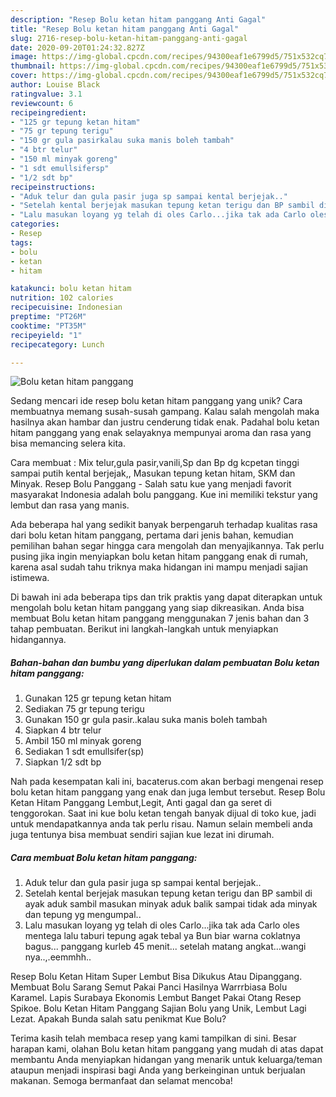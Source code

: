 ```yaml
---
description: "Resep Bolu ketan hitam panggang Anti Gagal"
title: "Resep Bolu ketan hitam panggang Anti Gagal"
slug: 2716-resep-bolu-ketan-hitam-panggang-anti-gagal
date: 2020-09-20T01:24:32.827Z
image: https://img-global.cpcdn.com/recipes/94300eaf1e6799d5/751x532cq70/bolu-ketan-hitam-panggang-foto-resep-utama.jpg
thumbnail: https://img-global.cpcdn.com/recipes/94300eaf1e6799d5/751x532cq70/bolu-ketan-hitam-panggang-foto-resep-utama.jpg
cover: https://img-global.cpcdn.com/recipes/94300eaf1e6799d5/751x532cq70/bolu-ketan-hitam-panggang-foto-resep-utama.jpg
author: Louise Black
ratingvalue: 3.1
reviewcount: 6
recipeingredient:
- "125 gr tepung ketan hitam"
- "75 gr tepung terigu"
- "150 gr gula pasirkalau suka manis boleh tambah"
- "4 btr telur"
- "150 ml minyak goreng"
- "1 sdt emullsifersp"
- "1/2 sdt bp"
recipeinstructions:
- "Aduk telur dan gula pasir juga sp sampai kental berjejak.."
- "Setelah kental berjejak masukan tepung ketan terigu dan BP sambil di ayak aduk sambil masukan minyak aduk balik sampai tidak ada minyak dan tepung yg mengumpal.."
- "Lalu masukan loyang yg telah di oles Carlo...jika tak ada Carlo oles mentega lalu taburi tepung agak tebal ya Bun biar warna coklatnya bagus... panggang kurleb 45 menit... setelah matang angkat...wangi nya..,.eemmhh.."
categories:
- Resep
tags:
- bolu
- ketan
- hitam

katakunci: bolu ketan hitam 
nutrition: 102 calories
recipecuisine: Indonesian
preptime: "PT26M"
cooktime: "PT35M"
recipeyield: "1"
recipecategory: Lunch

---
```



![Bolu ketan hitam panggang](https://img-global.cpcdn.com/recipes/94300eaf1e6799d5/751x532cq70/bolu-ketan-hitam-panggang-foto-resep-utama.jpg)

Sedang mencari ide resep bolu ketan hitam panggang yang unik? Cara membuatnya memang susah-susah gampang. Kalau salah mengolah maka hasilnya akan hambar dan justru cenderung tidak enak. Padahal bolu ketan hitam panggang yang enak selayaknya mempunyai aroma dan rasa yang bisa memancing selera kita.

Cara membuat : Mix telur,gula pasir,vanili,Sp dan Bp dg kcpetan tinggi sampai putih kental berjejak,, Masukan tepung ketan hitam, SKM dan Minyak. Resep Bolu Panggang - Salah satu kue yang menjadi favorit masyarakat Indonesia adalah bolu panggang. Kue ini memiliki tekstur yang lembut dan rasa yang manis.

Ada beberapa hal yang sedikit banyak berpengaruh terhadap kualitas rasa dari bolu ketan hitam panggang, pertama dari jenis bahan, kemudian pemilihan bahan segar hingga cara mengolah dan menyajikannya. Tak perlu pusing jika ingin menyiapkan bolu ketan hitam panggang enak di rumah, karena asal sudah tahu triknya maka hidangan ini mampu menjadi sajian istimewa.


Di bawah ini ada beberapa tips dan trik praktis yang dapat diterapkan untuk mengolah bolu ketan hitam panggang yang siap dikreasikan. Anda bisa membuat Bolu ketan hitam panggang menggunakan 7 jenis bahan dan 3 tahap pembuatan. Berikut ini langkah-langkah untuk menyiapkan hidangannya.

<!--inarticleads1-->

##### Bahan-bahan dan bumbu yang diperlukan dalam pembuatan Bolu ketan hitam panggang:

1. Gunakan 125 gr tepung ketan hitam
1. Sediakan 75 gr tepung terigu
1. Gunakan 150 gr gula pasir..kalau suka manis boleh tambah
1. Siapkan 4 btr telur
1. Ambil 150 ml minyak goreng
1. Sediakan 1 sdt emullsifer(sp)
1. Siapkan 1/2 sdt bp


Nah pada kesempatan kali ini, bacaterus.com akan berbagi mengenai resep bolu ketan hitam panggang yang enak dan juga lembut tersebut. Resep Bolu Ketan Hitam Panggang Lembut,Legit, Anti gagal dan ga seret di tenggorokan. Saat ini kue bolu ketan tengah banyak dijual di toko kue, jadi untuk mendapatkannya anda tak perlu risau. Namun selain membeli anda juga tentunya bisa membuat sendiri sajian kue lezat ini dirumah. 

<!--inarticleads2-->

##### Cara membuat Bolu ketan hitam panggang:

1. Aduk telur dan gula pasir juga sp sampai kental berjejak..
1. Setelah kental berjejak masukan tepung ketan terigu dan BP sambil di ayak aduk sambil masukan minyak aduk balik sampai tidak ada minyak dan tepung yg mengumpal..
1. Lalu masukan loyang yg telah di oles Carlo...jika tak ada Carlo oles mentega lalu taburi tepung agak tebal ya Bun biar warna coklatnya bagus... panggang kurleb 45 menit... setelah matang angkat...wangi nya..,.eemmhh..


Resep Bolu Ketan Hitam Super Lembut Bisa Dikukus Atau Dipanggang. Membuat Bolu Sarang Semut Pakai Panci Hasilnya Warrrbiasa Bolu Karamel. Lapis Surabaya Ekonomis Lembut Banget Pakai Otang Resep Spikoe. Bolu Ketan Hitam Panggang Sajian Bolu yang Unik, Lembut Lagi Lezat. Apakah Bunda salah satu penikmat Kue Bolu? 

Terima kasih telah membaca resep yang kami tampilkan di sini. Besar harapan kami, olahan Bolu ketan hitam panggang yang mudah di atas dapat membantu Anda menyiapkan hidangan yang menarik untuk keluarga/teman ataupun menjadi inspirasi bagi Anda yang berkeinginan untuk berjualan makanan. Semoga bermanfaat dan selamat mencoba!
